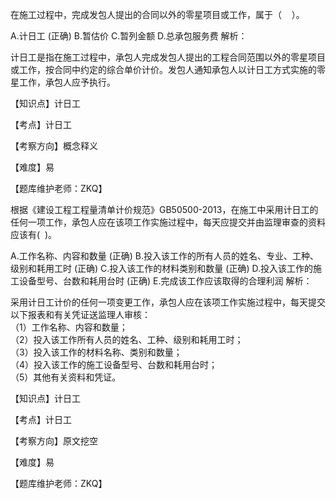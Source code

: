 <p>在施工过程中，完成发包人提出的合同以外的零星项目或工作，属于（ &nbsp; &nbsp;）。</p>
A.计日工  (正确)
B.暂估价
C.暂列金额
D.总承包服务费
解析：<p>计日工是指在施工过程中，承包人完成发包人提出的工程合同范围以外的零星项目或工作，按合同中约定的综合单价计价。发包人通知承包人以计日工方式实施的零星工作，承包人应予执行。</p><p>【知识点】计日工</p><p>【考点】计日工</p><p>【考察方向】概念释义</p><p>【难度】易</p><p>【题库维护老师：ZKQ】</p>
<p>根据《建设工程工程量清单计价规范》GB50500-2013，在施工中采用计日工的任何一项工作，承包人应在该项工作实施过程中，每天应提交并由监理审查的资料应该有( &nbsp;)。</p>
A.工作名称、内容和数量  (正确)
B.投入该工作的所有人员的姓名、专业、工种、级别和耗用工时  (正确)
C.投入该工作的材料类别和数量  (正确)
D.投入该工作的施工设备型号、台数和耗用台时  (正确)
E.完成该工作应该取得的合理利润
解析：<p>采用计日工计价的任何一项变更工作，承包人应在该项工作实施过程中，每天提交以下报表和有关凭证送监理人审核：<br/>（1）工作名称、内容和数量；<br/>（2）投入该工作所有人员的姓名、工种、级别和耗用工时；<br/>（3）投入该工作的材料名称、类别和数量；<br/>（4）投入该工作的施工设备型号、台数和耗用台时；<br/>（5）其他有关资料和凭证。</p><p>【知识点】计日工</p><p>【考点】计日工</p><p>【考察方向】原文挖空</p><p>【难度】易</p><p>【题库维护老师：ZKQ】</p>
